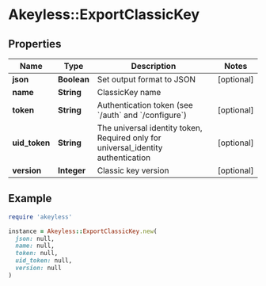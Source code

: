 # Akeyless::ExportClassicKey

## Properties

| Name | Type | Description | Notes |
| ---- | ---- | ----------- | ----- |
| **json** | **Boolean** | Set output format to JSON | [optional] |
| **name** | **String** | ClassicKey name |  |
| **token** | **String** | Authentication token (see &#x60;/auth&#x60; and &#x60;/configure&#x60;) | [optional] |
| **uid_token** | **String** | The universal identity token, Required only for universal_identity authentication | [optional] |
| **version** | **Integer** | Classic key version | [optional] |

## Example

```ruby
require 'akeyless'

instance = Akeyless::ExportClassicKey.new(
  json: null,
  name: null,
  token: null,
  uid_token: null,
  version: null
)
```

